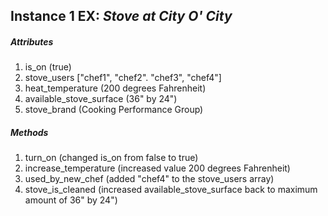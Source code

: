 ## Instance 1 EX: *Stove at City O' City*

##### Attributes

1. is_on (true)
2. stove_users ["chef1", "chef2". "chef3", "chef4"]
3. heat_temperature (200 degrees Fahrenheit)
4. available_stove_surface (36" by 24")
5. stove_brand (Cooking Performance Group)

##### Methods

1. turn_on (changed is_on from false to true)
2. increase_temperature (increased value 200 degrees Fahrenheit)
3. used_by_new_chef (added "chef4" to the stove_users array)
4. stove_is_cleaned (increased available_stove_surface back to maximum amount of 36" by 24")

